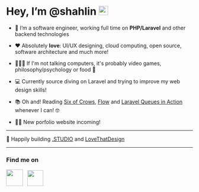 # Hey, I’m @shahlin <img src="https://media.giphy.com/media/hvRJCLFzcasrR4ia7z/giphy.gif" width="25px">
- 💼 I’m a software engineer, working full time on **PHP/Laravel** and other backend technologies

- ♥️ Absolutely **love**: UI/UX designing, cloud computing, open source, software architecture and much more!

- 🧘🏻‍♂️ If I'm not talking computers, it's probably video games, philosophy/psychology or food 🍔

- 💻 Currently source diving on Laravel and trying to improve my web design skills!

- 📚 Oh and! Reading [Six of Crows](https://www.goodreads.com/book/show/23437156-six-of-crows), [Flow](https://www.goodreads.com/book/show/66354.Flow) and [Laravel Queues in Action](https://www.goodreads.com/book/show/55151414-laravel-queues-in-action) whenever I can! 🤓

- 🕺🏻 New porfolio website incoming!
---
🚀 Happily building [.STUDIO](https://get.lovethatdesign.studio/) and [LoveThatDesign](https://www.lovethatdesign.com)

---

### Find me on
[<img src="https://www.pngkey.com/png/full/6-65108_twitter-circle-logo-transparent-background-twitter-logo.png" width="45px">](https://twitter.com/Shahlin_ibrahim)
&nbsp;&nbsp;[<img src="https://cdn3.iconfinder.com/data/icons/popular-services-brands-vol-2/512/stackoverflow-512.png" width="43px">](https://stackoverflow.com/users/2736770/shahlin-ibrahim)
